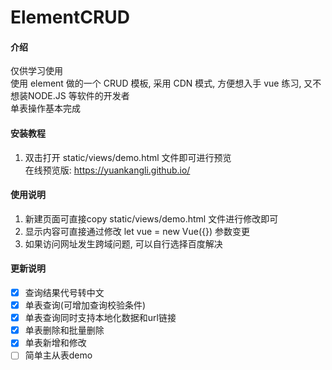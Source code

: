 # ElementCRUD

#### 介绍
  仅供学习使用  
  使用 element 做的一个 CRUD 模板, 采用 CDN 模式, 方便想入手 vue 练习, 又不想装NODE.JS 等软件的开发者   
  单表操作基本完成

#### 安装教程

1. 双击打开 static/views/demo.html 文件即可进行预览   
在线预览版: https://yuankangli.github.io/

#### 使用说明

1. 新建页面可直接copy static/views/demo.html 文件进行修改即可
2. 显示内容可直接通过修改 let vue = new Vue({}) 参数变更
3. 如果访问网址发生跨域问题, 可以自行选择百度解决

#### 更新说明
- [x] 查询结果代号转中文
- [x] 单表查询(可增加查询校验条件) 
- [x] 单表查询同时支持本地化数据和url链接
- [x] 单表删除和批量删除
- [x] 单表新增和修改
- [ ] 简单主从表demo
